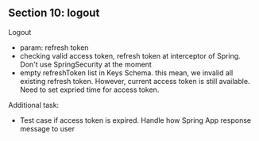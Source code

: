 ## Section 10: logout

Logout
- param: refresh token
- checking valid access token, refresh token at interceptor of Spring. Don't use SpringSecurity at the moment
- empty refreshToken list in Keys Schema. this mean, we invalid all existing refresh token. However, current access token is still available. Need to set expried time for access token.


Additional task:
- Test case if access token is expired. Handle how Spring App response message to user
